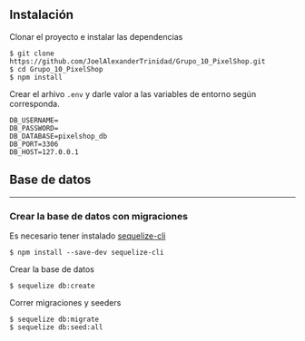 ## Instalación

Clonar el proyecto e instalar las dependencias
```
$ git clone https://github.com/JoelAlexanderTrinidad/Grupo_10_PixelShop.git
$ cd Grupo_10_PixelShop
$ npm install

```
Crear el arhivo <code>.env</code> y darle valor a las variables de entorno según corresponda.
```
DB_USERNAME=
DB_PASSWORD=
DB_DATABASE=pixelshop_db
DB_PORT=3306
DB_HOST=127.0.0.1

```
## Base de datos
***
### Crear la base de datos con **migraciones**
Es necesario tener instalado [sequelize-cli](https://www.npmjs.com/package/sequelize-cli)
```
$ npm install --save-dev sequelize-cli
```
Crear la base de datos
```
$ sequelize db:create
```
Correr migraciones y seeders
```
$ sequelize db:migrate
$ sequelize db:seed:all
```